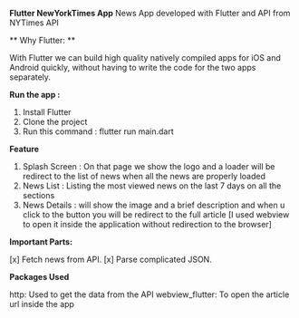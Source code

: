 
**Flutter NewYorkTimes App**
News App developed with Flutter and API from NYTimes API


** Why Flutter: **

With Flutter we can build high quality natively compiled apps for iOS and Android quickly,
without having to write the code for the two apps separately. 


**Run the app :**
 1. Install Flutter 
 2. Clone the project 
 3. Run this command : flutter run main.dart

**Feature**

1. Splash Screen : On that page we show the logo and a loader will be redirect 
to the list of news when all the news are properly loaded
2. News List : Listing the most viewed news on the last 7 days on all the sections 
3. News Details : will show the image and a brief description and when u click to the button
you will be redirect to the full article [I used webview to open it inside the application
without redirection to the browser]

**Important Parts:**

 [x] Fetch news from API.
 [x] Parse complicated JSON.

**Packages Used**

  http: Used to get the data from the API 
  webview_flutter:  To open the article url inside the app 

